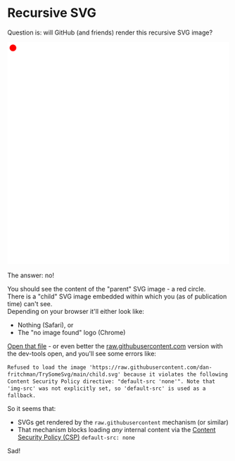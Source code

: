 
# Recursive SVG 

Question is: will GitHub (and friends) render this recursive SVG image? 

![](recursion.svg)

The answer: no! 

You should see the content of the "parent" SVG image - a red circle.  
There is a "child" SVG image embedded within which you (as of publication time) can't see.  
Depending on your browser it'll either look like: 
* Nothing (Safari), or 
* The "no image found" logo (Chrome) 

[Open that file](recursion.svg) - or even better the [raw.githubusercontent.com](https://raw.githubusercontent.com/dan-fritchman/TrySomeSvg/main/child.svg) version with the dev-tools open, and you'll see some errors like: 

```
Refused to load the image 'https://raw.githubusercontent.com/dan-fritchman/TrySomeSvg/main/child.svg' because it violates the following Content Security Policy directive: "default-src 'none'". Note that 'img-src' was not explicitly set, so 'default-src' is used as a fallback.
```

So it seems that: 

* SVGs get rendered by the `raw.githubusercontent` mechanism (or similar) 
* That mechanism blocks loading *any* internal content via the [Content Security Policy (CSP)](https://developer.mozilla.org/en-US/docs/Web/HTTP/CSP) `default-src: none`

Sad! 

